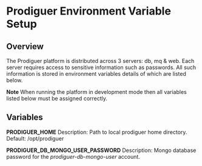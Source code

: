 # Prodiguer Environment Variable Setup

## Overview

The Prodiguer platform is distributed across 3 servers: db, mq & web.  Each server requires access to sensitive information such as passwords.  All such information is stored in environment variables details of which are listed below.  

**Note** When running the platform in development mode then all variables listed below must be assigned correctly.

## Variables  

**PRODIGUER_HOME**
Description:	Path to local prodiguer home directory.
Default:		/opt/prodiguer

**PRODIGUER_DB_MONGO_USER_PASSWORD**
Description:	Mongo database password for the _prodiguer-db-mongo-user_ account.


